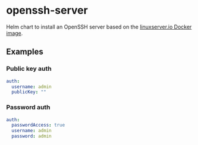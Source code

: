 # openssh-server

Helm chart to install an OpenSSH server based on the
[linuxserver.io Docker image](https://docs.linuxserver.io/images/docker-openssh-server).

## Examples

### Public key auth

```yaml
auth:
  username: admin
  publicKey: ""
```

### Password auth

```yaml
auth:
  passwordAccess: true
  username: admin
  password: admin
```
